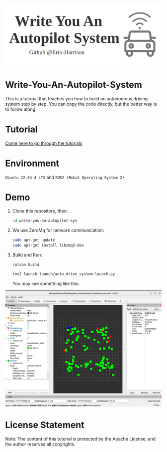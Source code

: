 ![result](./asset/logo.png)

# Write-You-An-Autopilot-System

This is a tutorial that teaches you how to build an autonomous driving system step by step. You can copy the code directly, but the better way is to follow along.

# Tutorial

[Come here to go through the tutorials](https://github.com/Erio-Harrison/write-you-an-autopilot-sys/tree/master/tutorial)

# Environment

`Ubuntu 22.04.4 LTS` and `ROS2 (Robot Operating System 2)`

# Demo

1. Clone this repository, then:

   ```bash
   cd write-you-an-autopilot-sys
   ```
2. We use ZeroMq for network communication:

   ```bash
   sudo apt-get update
   sudo apt-get install libzmq3-dev
   ```

3. Build and Run: 

   ```
   colcon build
   ```

   ```bash
   ros2 launch launch/auto_drive_system.launch.py
   ```

   You may see something like this:

![result](./asset/configure.png)

# License Statement

Note: The content of this tutorial is protected by the Apache License, and the author reserves all copyrights.